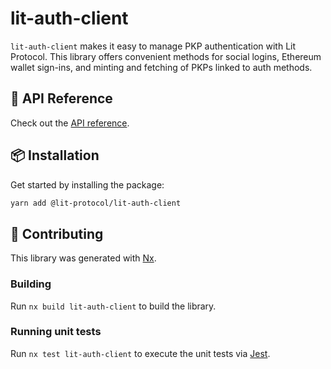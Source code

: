# lit-auth-client

`lit-auth-client` makes it easy to manage PKP authentication with Lit Protocol. This library offers convenient methods for social logins, Ethereum wallet sign-ins, and minting and fetching of PKPs linked to auth methods.

## 📜 API Reference

Check out the [API reference]().

## 📦 Installation

Get started by installing the package:

```bash
yarn add @lit-protocol/lit-auth-client
```

## 🙌 Contributing

This library was generated with [Nx](https://nx.dev).

### Building

Run `nx build lit-auth-client` to build the library.

### Running unit tests

Run `nx test lit-auth-client` to execute the unit tests via [Jest](https://jestjs.io).
